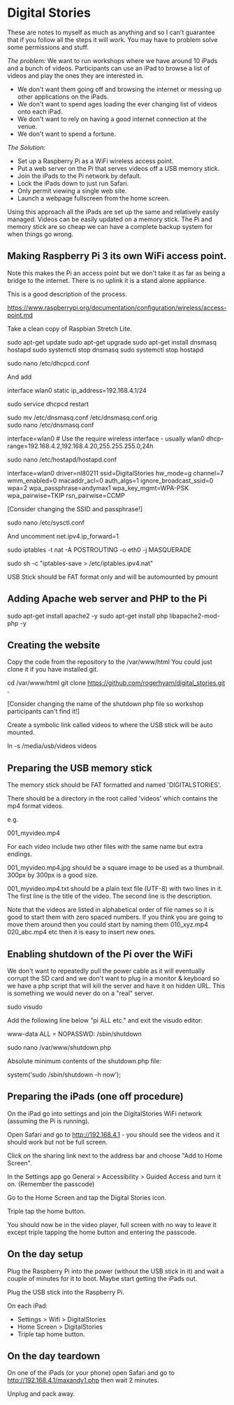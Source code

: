 # Digital Stories

These are notes to myself as much as anything and so I can't guarantee that if you follow all the steps it will work. You may have to problem solve some permissions and stuff.

_The problem:_ We want to run workshops where we have around 10 iPads and a bunch of videos. Participants can use an iPad to browse a list of videos and play the ones they are interested in. 

- We don't want them going off and browsing the internet or messing up other applications on the iPads.
- We don't want to spend ages loading the ever changing list of videos onto each iPad.
- We don't want to rely on having a good internet connection at the venue.
- We don't want to spend a fortune.

_The Solution:_ 

- Set up a Raspberry Pi as a WiFi wireless access point.
- Put a web server on the Pi that serves videos off a USB memory stick.
- Join the iPads to the Pi network by default.
- Lock the iPads down to just run Safari.
- Only permit viewing a single web site.
- Launch a webpage fullscreen from the home screen.

Using this approach all the iPads are set up the same and relatively easily managed. Videos can be easily updated on a memory stick. The Pi and memory stick are so cheap we can have a complete backup system for when things go wrong.

## Making Raspberry Pi 3 its own WiFi access point. 

Note this makes the Pi an access point but we don't take it as far as being a bridge to the internet. There is no uplink it is a stand alone appliance.

This is a good description of the process.

https://www.raspberrypi.org/documentation/configuration/wireless/access-point.md

Take a clean copy of Raspbian Stretch Lite.

sudo apt-get update
sudo apt-get upgrade
sudo apt-get install dnsmasq hostapd
sudo systemctl stop dnsmasq
sudo systemctl stop hostapd

sudo nano /etc/dhcpcd.conf

And add 

 interface wlan0
    static ip_address=192.168.4.1/24

sudo service dhcpcd restart

sudo mv /etc/dnsmasq.conf /etc/dnsmasq.conf.orig  
sudo nano /etc/dnsmasq.conf

interface=wlan0      # Use the require wireless interface - usually wlan0
dhcp-range=192.168.4.2,192.168.4.20,255.255.255.0,24h

sudo nano /etc/hostapd/hostapd.conf

interface=wlan0
driver=nl80211
ssid=DigitalStories
hw_mode=g
channel=7
wmm_enabled=0
macaddr_acl=0
auth_algs=1
ignore_broadcast_ssid=0
wpa=2
wpa_passphrase=andymax1
wpa_key_mgmt=WPA-PSK
wpa_pairwise=TKIP
rsn_pairwise=CCMP

[Consider changing the SSID and passphrase!]

sudo nano /etc/sysctl.conf

And uncomment 
net.ipv4.ip_forward=1

sudo iptables -t nat -A  POSTROUTING -o eth0 -j MASQUERADE

sudo sh -c "iptables-save > /etc/iptables.ipv4.nat"

USB Stick should be FAT format only and will be automounted by pmount

## Adding  Apache web server and PHP to the Pi

sudo apt-get install apache2 -y
sudo apt-get install php libapache2-mod-php -y

## Creating the website

Copy the code from the repository to the /var/www/html You could just clone it if you have installed git.

cd /var/www/html
git clone https://github.com/rogerhyam/digital_stories.git .

[Consider changing the name of the shutdown php file so workshop participants can't find it!]

Create a symbolic link called videos to where the USB stick will be auto mounted.

ln -s /media/usb/videos videos

## Preparing the USB memory stick

The memory stick should be FAT formatted and named 'DIGITALSTORIES'.

There should be a directory in the root called 'videos' which contains the mp4 format videos.

e.g. 

001_myvideo.mp4

For each video include two other files with the same name but extra endings.

001_myvideo.mp4.jpg should be a square image to be used as a thumbnail. 300px by 300px is a good size.

001_myvideo.mp4.txt should be a plain text file (UTF-8) with two lines in it. The first line is the title of the video. The second line is the description.

Note that the videos are listed in alphabetical order of file names so it is good to start them with zero spaced numbers. If you think you are going to move them around then you could start by naming them 010_xyz.mp4 020_abc.mp4 etc then it is easy to insert new ones.

## Enabling shutdown of the Pi over the WiFi

We don't want to repeatedly pull the power cable as it will eventually corrupt the SD card and we don't want to plug in a monitor & keyboard so we have a php script that will kill the server and have it on hidden URL. This is something we would never do on a "real" server.

sudo visudo

Add the following line below "pi ALL etc." and exit the visudo editor:

www-data ALL = NOPASSWD: /sbin/shutdown

sudo nano /var/www/shutdown.php

Absolute minimum contents of the shutdown.php file:
   
system('sudo /sbin/shutdown -h now');   

## Preparing the iPads (one off procedure)

On the iPad go into settings and join the DigitalStories WiFi network (assuming the Pi is running).

Open Safari and go to http://192.168.4.1 - you should see the videos and it should work but not be full screen.

Click on the sharing link next to the address bar and choose "Add to Home Screen".

In the Settings app go General > Accessibility > Guided Access and turn it on. (Remember the passcode)

Go to the Home Screen and tap the Digital Stories icon.

Triple tap the home button.

You should now be in the video player, full screen with no way to leave it except triple tapping the home button and entering the passcode. 

## On the day setup

Plug the Raspberry Pi into the power (without the USB stick in it) and wait a couple of minutes for it to boot. Maybe start getting the iPads out.

Plug the USB stick into the Raspberry Pi.

On each iPad:

- Settings > Wifi > DigitalStories
- Home Screen > DigitalStories 
- Triple tap home button.

## On the day teardown

On one of the iPads (or your phone) open Safari and go to http://192.168.4.1/maxandy1.php then wait 2 minutes.

Unplug and pack away.






